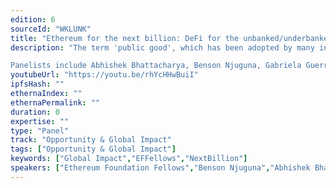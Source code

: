 ```yaml
---
edition: 6
sourceId: "WKLUNK"
title: "Ethereum for the next billion: DeFi for the unbanked/underbanked"
description: "The term 'public good', which has been adopted by many in the Ethereum community, should apply to the whole public, including those without access to traditional systems. This panel is about how blockchains actually make it to the un/under-banked -- the pragmatic considerations, and the inspirational possibilities.

Panelists include Abhishek Bhattacharya, Benson Njuguna, Gabriela Guerra, and Marcus Alburez Myers with Karam Alhamad as moderator."
youtubeUrl: "https://youtu.be/rhYcHHwBuiI"
ipfsHash: ""
ethernaIndex: ""
ethernaPermalink: ""
duration: 0
expertise: ""
type: "Panel"
track: "Opportunity & Global Impact"
tags: ["Opportunity & Global Impact"]
keywords: ["Global Impact","EFFellows","NextBillion"]
speakers: ["Ethereum Foundation Fellows","Benson Njuguna","Abhishek Bhattacharya","Marcus AM","Gabriela Guerra"]
---
```


